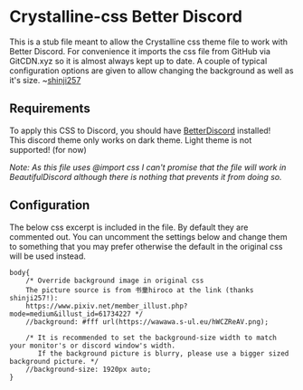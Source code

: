 
# Crystalline-css Better Discord
This is a stub file meant to allow the Crystalline css theme file to work with Better Discord.  For convenience it imports the css file from GitHub via GitCDN.xyz so it is almost always kept up to date.  A couple of typical configuration options are given to allow changing the background as well as it's size. ~[shinji257](https://github.com/shinji257)<br>

## Requirements
To apply this CSS to Discord, you should have [BetterDiscord](https://betterdiscord.net/home/) installed!<br>
This discord theme only works on dark theme. Light theme is not supported! (for now)

*Note: As this file uses @import css I can't promise that the file will work in BeautifulDiscord although there is nothing that prevents it from doing so.*<br>


## Configuration
The below css excerpt is included in the file.  By default they are commented out.  You can uncomment the settings below and change them to something that you may prefer otherwise the default in the original css will be used instead.

    body{
        /* Override background image in original css
        The picture source is from 书童hiroco at the link (thanks shinji257!):
        https://www.pixiv.net/member_illust.php?mode=medium&illust_id=61734227 */
        //background: #fff url(https://wawawa.s-ul.eu/hWCZReAV.png);

        /* It is recommended to set the background-size width to match your monitor's or discord window's width.
           If the background picture is blurry, please use a bigger sized background picture. */
        //background-size: 1920px auto;
    }


